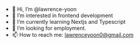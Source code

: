 - 👋 Hi, I’m @lawrence-yoon
- 👀 I’m interested in frontend development
- 🌱 I’m currently learning Nextjs and Typescript
- 💞️ I’m looking for employment.
- 📫 How to reach me: lawrenceyoon0@gmail.com


